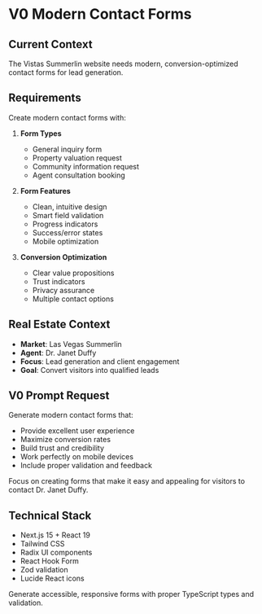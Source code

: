 # V0 Modern Contact Forms

## Current Context
The Vistas Summerlin website needs modern, conversion-optimized contact forms for lead generation.

## Requirements
Create modern contact forms with:

1. **Form Types**
   - General inquiry form
   - Property valuation request
   - Community information request
   - Agent consultation booking

2. **Form Features**
   - Clean, intuitive design
   - Smart field validation
   - Progress indicators
   - Success/error states
   - Mobile optimization

3. **Conversion Optimization**
   - Clear value propositions
   - Trust indicators
   - Privacy assurance
   - Multiple contact options

## Real Estate Context
- **Market**: Las Vegas Summerlin
- **Agent**: Dr. Janet Duffy
- **Focus**: Lead generation and client engagement
- **Goal**: Convert visitors into qualified leads

## V0 Prompt Request
Generate modern contact forms that:

- Provide excellent user experience
- Maximize conversion rates
- Build trust and credibility
- Work perfectly on mobile devices
- Include proper validation and feedback

Focus on creating forms that make it easy and appealing for visitors to contact Dr. Janet Duffy.

## Technical Stack
- Next.js 15 + React 19
- Tailwind CSS
- Radix UI components
- React Hook Form
- Zod validation
- Lucide React icons

Generate accessible, responsive forms with proper TypeScript types and validation.
